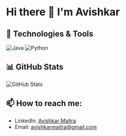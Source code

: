 # Hi there 👋 I'm Avishkar

## 🔧 Technologies & Tools
![Java](https://img.shields.io/badge/Java-ED8B00?style=flat&logo=java&logoColor=white)
![Python](https://img.shields.io/badge/Python-3776AB?style=flat&logo=python&logoColor=white)

## 📊 GitHub Stats
![GitHub Stats](https://github-readme-stats.vercel.app/api?username=avishkarmaitra04&show_icons=true&theme=radical)

## 📫 How to reach me:
- LinkedIn: [Avishkar Maitra](https://www.linkedin.com/in/avishkar-maitra-7b525a287)
- Email: avishkarmaitra@gmail.com

